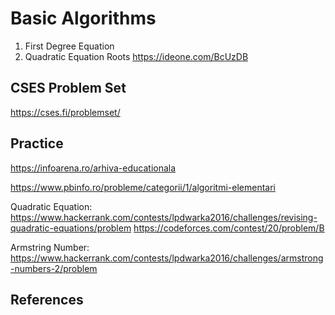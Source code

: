 # Basic Algorithms
1. First Degree Equation
2. Quadratic Equation Roots https://ideone.com/BcUzDB

## CSES Problem Set
https://cses.fi/problemset/

## Practice
https://infoarena.ro/arhiva-educationala

https://www.pbinfo.ro/probleme/categorii/1/algoritmi-elementari

Quadratic Equation: https://www.hackerrank.com/contests/lpdwarka2016/challenges/revising-quadratic-equations/problem https://codeforces.com/contest/20/problem/B

Armstring Number: https://www.hackerrank.com/contests/lpdwarka2016/challenges/armstrong-numbers-2/problem

## References

